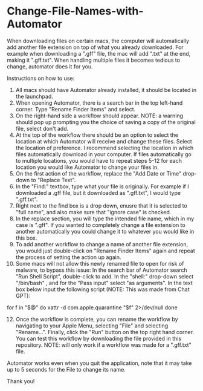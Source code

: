 # Change-File-Names-with-Automator
When downloading files on certain macs, the computer will automatically add another file extension on top of what you already downloaded. For example when downloading a ".gff" file, the mac will add ".txt" at the end, making it ".gff.txt". When handling multiple files it becomes tedious to change, automator does it for you.

Instructions on how to use:
1. All macs should have Automator already installed, it should be located in the launchpad.
2. When opening Automator, there is a search bar in the top left-hand corner. Type "Rename Finder Items" and select.
3. On the right-hand side a workflow should appear. NOTE: a warning should pop up prompting you the choice of saving a copy of the original file, select don't add. 
4. At the top of the workflow there should be an option to select the location at which Automator will receive and change these files. Select the location of preference. I recommend selecting the location in which files automatically download in your computer. If files automatically go to multiple locations, you would have to repeat steps 5-12 for each location you would like Automator to change your files in.
5. On the first action of the workflow, replace the "Add Date or Time" drop-down to "Replace Text".
6. In the "Find:" textbox, type what your file is originally. For example if I downloaded a .gff file, but it downloaded as ".gff.txt", I would type ".gff.txt".
7. Right next to the find box is a drop down, enusre that it is selected to "full name", and also make sure that "ignore case" is checked.
8. In the replace section, you will type the intended file name, which in my case is ".gff". If you wanted to completely change a file extension to another automatically you could change it to whatever you would like in this box.
9. To add another workflow to change a name of another file extension, you would just double-click on "Rename Finder Items" again and repeat the process of setting the action up again.
11. Some macs will not allow this newly renamed file to open for risk of malware, to bypass this issue: In the search bar of Automator search "Run Shell Script", double-click to add. In the "shell:" drop-down select "/bin/bash" , and for the "Pass input" select "as arguments". In the text box below input the following script (NOTE: This was made from Chat GPT):
    
for f in "$@"
do
    xattr -d com.apple.quarantine "$f" 2>/dev/null
done

12. Once the workflow is complete, you can rename the workflow by navigating to your Apple Menu, selecting "File" and selecting "Rename...".
Finally, click the "Run" button on the top right hand corner. You can test this workflow by downloading the file provided in this repository. NOTE: will only work if a workflow was made for a ".gff.txt" file. 

Automator works even when you quit the application, note that it may take up to 5 seconds for the File to change its name.

Thank you!

